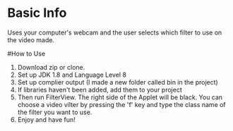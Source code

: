 # Basic Info
Uses your computer's webcam and the user selects which filter to use on the video made.

#How to Use
1. Download zip or clone.
2. Set up JDK 1.8 and Language Level 8
3. Set up complier output (I made a new folder called bin in the project)
4. If libraries haven't been added, add them to your project 
5. Then run FilterView. The right side of the Applet will be black. You can choose a video vilter by pressing the 'f' key
and type the class name of the filter you want to use.
6. Enjoy and have fun!
